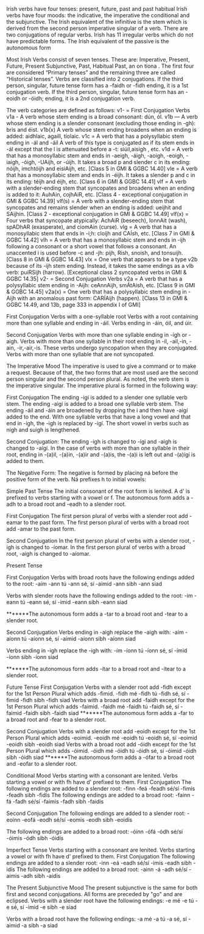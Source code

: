Irish verbs have four tenses: present, future, past and past habitual
Irish verbs have four moods: the indicative, the imperative the conditional and the subjunctive.
The Irish equivalent of the infinitive is the stem which is derived from the second person imperative singular of a verb.
There are two conjugations of regular verbs.
Irish has 11 irregular verbs which do not have predictable forms.
The Irish equivalent of the passive is the autonomous form

Most Irish Verbs consist of seven tenses. These are:
Imperative, Present, Future, Present Subjunctive, Past, Habitual Past, an on tiona .
The first four are considered “Primary tenses” and the remaining three are called “Historical tenses”.
Verbs are classified into 2 conjugations. If the third person, singular, future tense form has a -faidh or -fidh ending, it is a 1st conjugation verb. If the third person, singular, future tense form has an -eoidh or -óidh; ending, it is a 2nd conjugation verb.

The verb categories are defined as follows:
v1- = First Conjugation Verbs
v1a - A verb whose stem ending is a broad consonant:
dún, ól.
v1b — A verb whose stem ending is a slender consonant
(excluding those ending in -gh): bris and éist.	
v1b(x) A verb whose stem ending broadens when an ending is added: aidhlaic, agaill, tíolaic.
v1c = A verb that has a polysyllabic stem ending in -ál and -áil
A verb of this type is conjugated as if its stem ends in -ál except that the l is attenuated before a -t: siúil,aisigh , etc.
v1d = A verb that has a monosyllabic stem and ends in
-aeigh, -áigh, -aoigh, -eoigh, -iaigh, -óigh,
-UAijh, or -úijh. It takes a broad p and
slender c in its ending:
nóijh, imchtóijh and eisiAijh, etc. [Class 5 in GMI & GGBC 14.40]
vle = A verb that has a monosyllabic stem and ends in -éijh.
It takes a slender p and c in its ending:
téijh and éijh, etc.	[Class 6 in GMI & GGBC 14.41]
vlf = A verb with a slender-ending stem that syncopates and broadens when an ending is added to it: AuhAin, cojhAiR, etc.
[Class 4 - exceptional conjugation in GMI & GGBC 14.39]
vlf(s) = A verb with a slender-ending stem that syncopates and remains slender when an ending is added: ueijhit and SAijhin.
[Class 2 - exceptional conjugation in GMI & GGBC 14.49]
vlf(x) = Four verbs that syncopate atypically:
AchAiR (beseech), lonnAit (wash), spADhAR (exasperate), and ciomAin (curse).
vlg = A verb that has a monosyllabic stem that ends in -í;h:
cloíjh and CAÍsh, etc.	[Class 7 in GMI & GGBC 14.42]
vlh = A verb that has a monosyllabic stem and ends in -ijh following a consonant or a short vowel that follows a consonant. An unaccented i is used before -c and -jh:
pijh, Rish, snoish, and tonsuijh. [Class 8 in GMI & GGBC 14.43]
vlx = One verb that appears to be a type v2b because of its -ijh stem ending. Instead, it takes the same endings as a vlb verb: puiRSijh (harrow).
[Exceptional class 2 syncopated verbs in GMI & GGBC 14.35]
v2- = Second Conjugation Verbs
v2a = A verb that has a polysyllabic stem ending in -Aijh:
ceAnnAijh, smÁtAish, etc.	[Class 9 in GMI & GGBC 14.45]
v2a(x) = One verb that has a polysyllabic stem ending in -Aijh with an anomalous past form: CARÍAijh (happen).
[Class 13 in GMI & GGBC 14.49, and 13b, page 333 in appendix I of GMI]




First Conjugation
Verbs with a one-syllable root
Verbs with a root containing more than one syllable and ending in -áil.
Verbs ending in -áin, óil, and úir.

Second Conjugation
Verbs with more than one syllable ending in -igh or -aigh.
Verbs with more than one syllable in their root ending in -il, -ail,-in, -ain, -ir,-air,-is. These verbs undergo syncopation when they are conjugated.
Verbs with more than one syllable that are not syncopated.


The Imperative Mood
The imperative is used to give a command or to make a request. 
Because of that, the two forms that are most used are the second person singular and the second person plural.
As noted, the verb stem is the imperative singular.
The imperative plural is formed in the following way:

First Conjugation
The ending -igí is added to a slender one syllable verb stem.
The ending -aigí is added to a broad one syllable verb stem.
The ending -áil and -áin are broadened by dropping the i and then have -aigí added to the end.
With one syllable verbs that have a long vowel and that end in -igh, the -igh is replaced by -igí.
The short vowel in verbs such as nigh and suigh is lengthened.

Second Conjugation:
The ending -igh is changed to -ígi and -aigh is changed to -aígí.
In the case of verbs with more than one syllable in their root, ending in -(a)il, -(a)in, -(a)ir and -(a)is, the -(a)i is left out and -(a)ígí is added to them.


The Negative Form:
The negative is formed by placing ná before the positive form of the verb. Ná prefixes h to initial vowels:

Simple Past Tense
The initial consonant of the root form is lenited.
A d' is prefixed to verbs starting with a vowel or f.
The autonomous form adds a -adh to a broad root and -eadh to a slender root.

First Conjugation
The first person plural of verbs with a slender root add -eamar to the past form.
The first person plural of verbs with a broad root add -amar to the past form.

Second Conjugation
In the first person plural of verbs with a slender root, -igh is changed to -íomar.
In the first person plural of verbs with a broad root, -aigh is changed to -aíomar.


Present Tense

First Conjugation
Verbs with broad roots have the following endings added to the root:
-aim
-ann tú
-ann sé, sí
-aimid
-ann sibh
-ann siad

Verbs with slender roots have the following endings added to the root:
-im
-eann tú
-eann sé, sí
-imid
-eann sibh
-eann siad

*******The autonomous form adds a -tar to a broad root and -tear to a slender root.

Second Conjugation
Verbs ending in -aigh replace the -aigh with:
-aím
-aíonn tú
-aíonn  sé, sí
-aímid
-aíonn  sibh
-aíonn  siad

Verbs ending in -igh replace the -igh with:
-ím
-íonn tú
-íonn  sé, sí
-ímid
-íonn  sibh
-íonn  siad
 
*******The autonomous form adds -ítar to a broad root and -ítear to a slender root.

Future Tense
First Conjugation
Verbs with a slender root add -fidh except for the 1st Person Plural which adds -fimid.
-fidh mé
-fidh tú
-fidh sé, sí
-fimid
-fidh sibh
-fidh siad
Verbs with a broad root add -faidh except for the 1st Person Plural which adds -faimid.
-faidh mé
-faidh tú
-faidh sé, sí
-faimid
-faidh sibh
-faidh siad
*******The autonomous form adds a -far to a broad root and -fear to a slender root.

Second Conjugation
Verbs with a slender root add -eoidh except for the 1st Person Plural which adds -eoimid.
-eoidh mé
-eoidh tú
-eoidh sé, sí
-eoimid
-eoidh sibh
-eoidh siad
Verbs with a broad root add -óidh except for the 1st Person Plural which adds -óimid.
-óidh mé
-óidh tú
-óidh sé, sí
-óimid
-óidh sibh
-óidh siad
*******The autonomous form adds a -ófar to a broad root and -eofar to a slender root.

Conditional Mood
Verbs starting with a consonant are lenited.
Verbs starting a vowel or with fh have d' prefixed to them.
First Conjugation
The following endings are added to a slender root:
-finn
-feá
-feadh sé/sí
-fimis
-feadh sibh
-fidís
The following endings are added to a broad root:
-fainn
-fá
-fadh sé/sí
-faimis
-fadh sibh
-faidís

Second Conjugation
The following endings are added to a slender root:
-eoinn
-eofá
-eodh sé/sí
-eomis
-eodh sibh
-eoidís

The following endings are added to a broad root:
-óinn
-ófá
-ódh sé/sí
-óimis
-ódh sibh
-óidís

Imperfect Tense
Verbs starting with a consonant are lenited.
Verbs starting a vowel or with fh have d' prefixed to them.
First Conjugation
The following endings are added to a slender root:
-inn
-eá
-eadh sé/sí
-imis
-eadh sibh
-idís
The following endings are added to a broad root:
-ainn
-á
-adh sé/sí
-aimis
-adh sibh
-aidís

The Present Subjunctive Mood
The present subjunctive is the same for both first and second conjugations.
All forms are preceded by "go" and are eclipsed.
Verbs with a slender root have the following endings:
-e mé
-e tú
-e sé, sí
-imid
-e sibh
-e siad

Verbs with a broad root have the following endings:
-a mé
-a tú
-a sé, sí
-aimid
-a sibh
-a siad